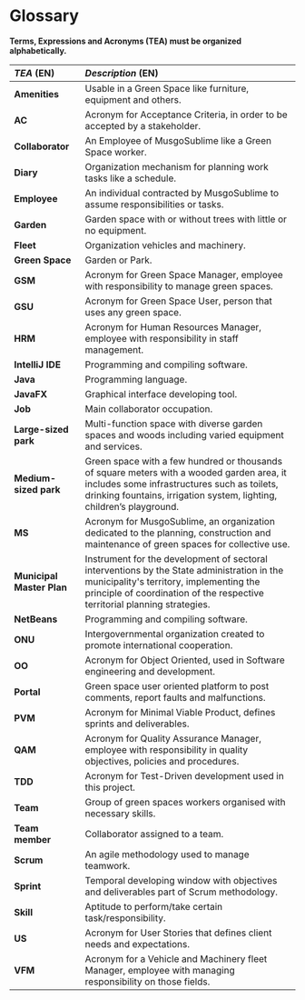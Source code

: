 # Glossary

**Terms, Expressions and Acronyms (TEA) must be organized alphabetically.**


| **_TEA_** (EN)            | **_Description_** (EN)                                                                                                                                                                                              |                                       
|:--------------------------|:--------------------------------------------------------------------------------------------------------------------------------------------------------------------------------------------------------------------|
| **Amenities**             | Usable in a Green Space like furniture, equipment and others.                                                                                                                                                       |
| **AC**                    | Acronym for Acceptance Criteria, in order to be accepted by a stakeholder.                                                                                                                                          |
| **Collaborator**          | An Employee of MusgoSublime like a Green Space worker.                                                                                                                                                              |
| **Diary**                 | Organization mechanism for planning work tasks like a schedule.                                                                                                                                                     |
| **Employee**              | An individual contracted by MusgoSublime to assume responsibilities or tasks.                                                                                                                                       |                                                                                                                                                                                             |
| **Garden**                | Garden space with or without trees with little or no equipment.                                                                                                                                                     |
| **Fleet**                 | Organization vehicles and machinery.                                                                                                                                                                                |
| **Green Space**           | Garden or Park.                                                                                                                                                                                                     |
| **GSM**                   | Acronym for Green Space Manager, employee with responsibility to manage green spaces.                                                                                                                               |
| **GSU**                   | Acronym for Green Space User, person that uses any green space.                                                                                                                                                     |
| **HRM**                   | Acronym for Human Resources Manager, employee with responsibility in staff management.                                                                                                                              |
| **IntelliJ IDE**          | Programming and compiling software.                                                                                                                                                                                 |
| **Java**                  | Programming language.                                                                                                                                                                                               |
| **JavaFX**                | Graphical interface developing tool.                                                                                                                                                                                |
| **Job**                   | Main collaborator occupation.                                                                                                                                                                                       |
| **Large-sized park**      | Multi-function space with diverse garden spaces and woods including varied equipment and services.                                                                                                                  |
| **Medium-sized park**     | Green space with a few hundred or thousands of square meters with a wooded garden area, it includes some infrastructures such as toilets, drinking fountains, irrigation system, lighting, children’s playground.   |
| **MS**                    | Acronym for MusgoSublime, an organization dedicated to the planning, construction and maintenance of green spaces for collective use.                                                                               |
| **Municipal Master Plan** | Instrument for the development of sectoral interventions by the State administration in the municipality's territory, implementing the principle of coordination of the respective territorial planning strategies. |
| **NetBeans**              | Programming and compiling software.                                                                                                                                                                                 |
| **ONU**                   | Intergovernmental organization created to promote international cooperation.                                                                                                                                        |
| **OO**                    | Acronym for Object Oriented, used in Software engineering and development.                                                                                                                                          |
| **Portal**                | Green space user oriented platform to post comments, report faults and malfunctions.                                                                                                                                |
| **PVM**                   | Acronym for Minimal Viable Product, defines sprints and deliverables.                                                                                                                                               |
| **QAM**                   | Acronym for Quality Assurance Manager, employee with responsibility in quality objectives, policies and procedures.                                                                                                 |
| **TDD**                   | Acronym for Test-Driven development used in this project.                                                                                                                                                           |
| **Team**                  | Group of green spaces workers organised with necessary skills.                                                                                                                                                      | 
| **Team member**           | Collaborator assigned to a team.                                                                                                                                                                                    |
| **Scrum**                 | An agile methodology used to manage teamwork.                                                                                                                                                                       |
| **Sprint**                | Temporal developing window with objectives and deliverables part of Scrum methodology.                                                                                                                              |
| **Skill**                 | Aptitude to perform/take certain task/responsibility.                                                                                                                                                               |
| **US**                    | Acronym for User Stories that defines client needs and expectations.                                                                                                                                                |
| **VFM**                   | Acronym for a Vehicle and Machinery fleet Manager, employee with managing responsibility on those fields.                                                                                                           |                                                                                                                      |






